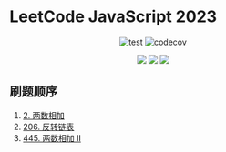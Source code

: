 # LeetCode JavaScript 2023

<div align="center">

[![test](https://github.com/tjx666/leetcode-javascript-2023/actions/workflows/test.yml/badge.svg)](https://github.com/tjx666/leetcode-javascript-2023/actions/workflows/test.yml) [![codecov](https://codecov.io/gh/tjx666/leetcode-javascript-2023/branch/main/graph/badge.svg?token=FQDHJODKYD)](https://codecov.io/gh/tjx666/leetcode-javascript-2023)

<img src="https://img.shields.io/badge/progress-3/200-green" />
<img src="https://img.shields.io/badge/easy-2-green" />
<img src="https://img.shields.io/badge/medium-1-yellow" />

</div>

## 刷题顺序

1. [2. 两数相加](https://leetcode.cn/problems/add-two-numbers/)
2. [206. 反转链表](https://leetcode.cn/problems/reverse-linked-list/)
3. [445. 两数相加 II](https://leetcode.cn/problems/add-two-numbers-ii/)
